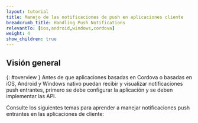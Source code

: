 ```yaml
---
layout: tutorial
title: Manejo de las notificaciones de push en aplicaciones cliente
breadcrumb_title: Handling Push Notifications
relevantTo: [ios,android,windows,cordova]
weight: 4
show_children: true
---
```

<!-- NLS_CHARSET=UTF-8 -->
## Visión general
{: #overview }
Antes de que aplicaciones basadas en Cordova o basadas en iOS, Android y Windows nativo puedan recibir y visualizar notificaciones push entrantes, primero se debe configurar la aplicación y se deben implementar las API.

Consulte los siguientes temas para aprender a manejar notificaciones push entrantes en las aplicaciones de cliente: 

